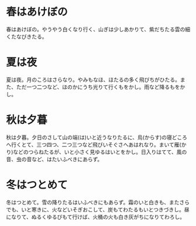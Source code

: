 # 春はあけぼの

春はあけぼの。やうやう白くなり行く、山ぎは少しあかりて、紫だちたる雲の細くたなびきたる。

# 夏は夜

夏は夜。月のころはさらなり。やみもなほ、ほたるの多く飛びちがひたる。また、ただ一つ二つなど、ほのかにうち光りて行くもをかし。雨など降るもをかし。

# 秋は夕暮

秋は夕暮。夕日のさして山の端(は)いと近うなりたるに、烏(からす)の寝どころへ行くとて、三つ四つ、二つ三つなど飛びいそぐさへあはれなり。まいて雁(かり)などのつらねたるが、いと小さく見ゆるはいとをかし。日入りはてて、風の音、虫の音など、はたいふべきにあらず。

# 冬はつとめて

冬はつとめて。雪の降りたるはいふべきにもあらず。霜のいと白きも、またさらでも、いと寒きに、火などいそぎおこして、炭もてわたるもいとつきづきし。昼になりて、ぬるくゆるびもて行けば、火桶の火も白き灰がちになりてわろし。

